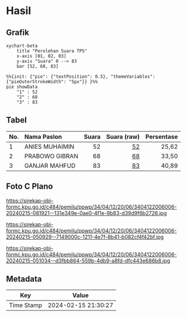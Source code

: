 # Hasil

## Grafik

```mermaid
xychart-beta
    title "Perolehan Suara TPS"
    x-axis [01, 02, 03]
    y-axis "Suara" 0 --> 83
    bar [52, 68, 83]
```

```mermaid
%%{init: {"pie": {"textPosition": 0.5}, "themeVariables": {"pieOuterStrokeWidth": "5px"}} }%%
pie showData
    "1" : 52
    "2" : 68
    "3" : 83
```

## Tabel

| No. | Nama Paslon    | Suara | Suara (raw) | Persentase |
|:--- |:-------------- | -----:| -----------:| ----------:|
| 1   | ANIES MUHAIMIN | 52    | [52][p-1]   | 25,62      |
| 2   | PRABOWO GIBRAN | 68    | [68][p-2]   | 33,50      |
| 3   | GANJAR MAHFUD  | 83    | [83][p-3]   | 40,89      |


[p-1]: https://github.com/gigit-pemilu/pemilu-2024-34-di-yogyakarta/blob/main/pilpres/hitung-suara/sub/34-di-yogyakarta/sub/04-sleman/sub/12-ngaglik/sub/2006-donoharjo/sub/006-tps/sub/paslon-1.txt
[p-2]: https://github.com/gigit-pemilu/pemilu-2024-34-di-yogyakarta/blob/main/pilpres/hitung-suara/sub/34-di-yogyakarta/sub/04-sleman/sub/12-ngaglik/sub/2006-donoharjo/sub/006-tps/sub/paslon-2.txt
[p-3]: https://github.com/gigit-pemilu/pemilu-2024-34-di-yogyakarta/blob/main/pilpres/hitung-suara/sub/34-di-yogyakarta/sub/04-sleman/sub/12-ngaglik/sub/2006-donoharjo/sub/006-tps/sub/paslon-3.txt

## Foto C Plano

https://sirekap-obj-formc.kpu.go.id/c484/pemilu/ppwp/34/04/12/20/06/3404122006006-20240215-081921--131e349e-0ae0-4f1e-9b83-d39d9f6b2726.jpg

https://sirekap-obj-formc.kpu.go.id/c484/pemilu/ppwp/34/04/12/20/06/3404122006006-20240215-050929--7149000c-1211-4e7f-8b41-b082cf4f42bf.jpg

https://sirekap-obj-formc.kpu.go.id/c484/pemilu/ppwp/34/04/12/20/06/3404122006006-20240215-051034--d3fbb864-559b-4db9-a8fd-dfc443e686b8.jpg


## Metadata

| Key        | Value               |
| ---------- | ------------------- |
| Time Stamp | 2024-02-15 21:30:27 |



